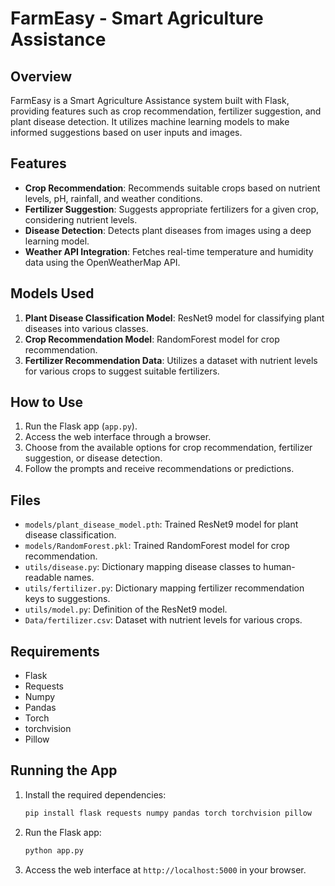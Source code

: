 # FarmEasy - Smart Agriculture Assistance

## Overview
FarmEasy is a Smart Agriculture Assistance system built with Flask, providing features such as crop recommendation, fertilizer suggestion, and plant disease detection. It utilizes machine learning models to make informed suggestions based on user inputs and images.

## Features
- **Crop Recommendation**: Recommends suitable crops based on nutrient levels, pH, rainfall, and weather conditions.
- **Fertilizer Suggestion**: Suggests appropriate fertilizers for a given crop, considering nutrient levels.
- **Disease Detection**: Detects plant diseases from images using a deep learning model.
- **Weather API Integration**: Fetches real-time temperature and humidity data using the OpenWeatherMap API.

## Models Used
1. **Plant Disease Classification Model**: ResNet9 model for classifying plant diseases into various classes.
2. **Crop Recommendation Model**: RandomForest model for crop recommendation.
3. **Fertilizer Recommendation Data**: Utilizes a dataset with nutrient levels for various crops to suggest suitable fertilizers.

## How to Use
1. Run the Flask app (`app.py`).
2. Access the web interface through a browser.
3. Choose from the available options for crop recommendation, fertilizer suggestion, or disease detection.
4. Follow the prompts and receive recommendations or predictions.

## Files
- `models/plant_disease_model.pth`: Trained ResNet9 model for plant disease classification.
- `models/RandomForest.pkl`: Trained RandomForest model for crop recommendation.
- `utils/disease.py`: Dictionary mapping disease classes to human-readable names.
- `utils/fertilizer.py`: Dictionary mapping fertilizer recommendation keys to suggestions.
- `utils/model.py`: Definition of the ResNet9 model.
- `Data/fertilizer.csv`: Dataset with nutrient levels for various crops.

## Requirements
- Flask
- Requests
- Numpy
- Pandas
- Torch
- torchvision
- Pillow

## Running the App
1. Install the required dependencies:
    ```bash
    pip install flask requests numpy pandas torch torchvision pillow
    ```
2. Run the Flask app:
    ```bash
    python app.py
    ```
3. Access the web interface at `http://localhost:5000` in your browser.
